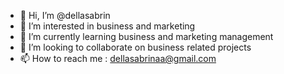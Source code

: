 - 👋 Hi, I’m @dellasabrin
- 👀 I’m interested in business and marketing
- 🌱 I’m currently learning business and marketing management
- 💞️ I’m looking to collaborate on business related projects
- 📫 How to reach me : dellasabrinaa@gmail.com

<!---
dellasabrin/dellasabrin is a ✨ special ✨ repository because its `README.md` (this file) appears on your GitHub profile.
You can click the Preview link to take a look at your changes.
--->
